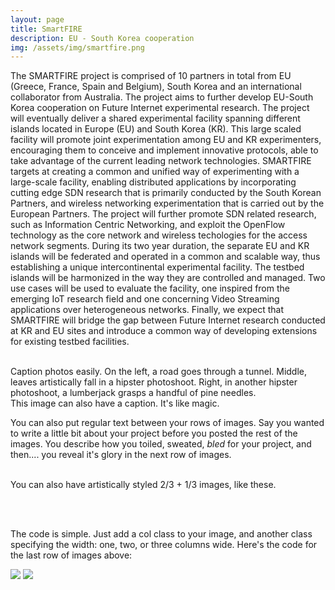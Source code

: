 ```yaml
---
layout: page
title: SmartFIRE
description: EU - South Korea cooperation
img: /assets/img/smartfire.png
---
```


The SMARTFIRE project is comprised of 10 partners in total from EU (Greece, France, Spain and Belgium), South Korea and an international collaborator from Australia. The project aims to further develop EU-South Korea cooperation on Future Internet experimental research. The project will eventually deliver a shared experimental facility spanning different islands located in Europe (EU) and South Korea (KR). This large scaled facility will promote joint experimentation among EU and KR experimenters, encouraging them to conceive and implement innovative protocols, able to take advantage of the current leading network technologies. SMARTFIRE targets at creating a common and unified way of experimenting with a large-scale facility, enabling distributed applications by incorporating cutting edge SDN research that is primarily conducted by the South Korean Partners, and wireless networking experimentation that is carried out by the European Partners. The project will further promote SDN related research, such as Information Centric Networking, and exploit the OpenFlow technology as the core network and wireless techologies for the access network segments. During its two year duration, the separate EU and KR islands will be federated and operated in a common and scalable way, thus establishing a unique intercontinental experimental facility. The testbed islands will be harmonized in the way they are controlled and managed.  Two use cases will be used to evaluate the facility, one inspired from the emerging IoT research field and one concerning Video Streaming applications over heterogeneous networks. Finally, we expect that SMARTFIRE will bridge the gap between Future Internet research conducted at KR and EU sites and introduce a common way of developing extensions for existing testbed facilities.

<div class="img_row">
    <img class="col one left" src="{{ site.baseurl }}/assets/img/1.jpg" alt="" title="example image"/>
    <img class="col one left" src="{{ site.baseurl }}/assets/img/2.jpg" alt="" title="example image"/>
    <img class="col one left" src="{{ site.baseurl }}/assets/img/3.jpg" alt="" title="example image"/>
</div>
<div class="col three caption">
    Caption photos easily. On the left, a road goes through a tunnel. Middle, leaves artistically fall in a hipster photoshoot. Right, in another hipster photoshoot, a lumberjack grasps a handful of pine needles.
</div>
<div class="img_row">
    <img class="col three left" src="{{ site.baseurl }}/assets/img/5.jpg" alt="" title="example image"/>
</div>
<div class="col three caption">
    This image can also have a caption. It's like magic.
</div>

You can also put regular text between your rows of images. Say you wanted to write a little bit about your project before you posted the rest of the images. You describe how you toiled, sweated, *bled* for your project, and then.... you reveal it's glory in the next row of images.


<div class="img_row">
    <img class="col two left" src="{{ site.baseurl }}/assets/img/6.jpg" alt="" title="example image"/>
    <img class="col one left" src="{{ site.baseurl }}/assets/img/11.jpg" alt="" title="example image"/>
</div>
<div class="col three caption">
    You can also have artistically styled 2/3 + 1/3 images, like these.
</div>


<br/><br/>


The code is simple. Just add a col class to your image, and another class specifying the width: one, two, or three columns wide. Here's the code for the last row of images above:

<div class="img_row">
    <img class="col two left" src="/img/6.jpg"/>
    <img class="col one left" src="/img/11.jpg"/>
</div>
